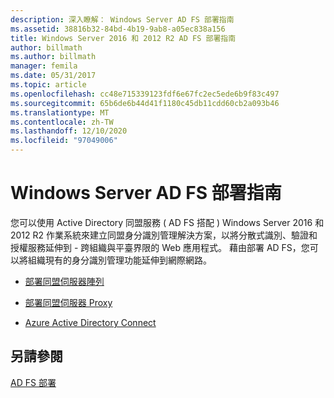 ```yaml
---
description: 深入瞭解： Windows Server AD FS 部署指南
ms.assetid: 38816b32-84bd-4b19-9ab8-a05ec838a156
title: Windows Server 2016 和 2012 R2 AD FS 部署指南
author: billmath
ms.author: billmath
manager: femila
ms.date: 05/31/2017
ms.topic: article
ms.openlocfilehash: cc48e715339123fdf6e67fc2ec5ede6b9f83c497
ms.sourcegitcommit: 65b6de6b44d41f1180c45db11cdd60cb2a093b46
ms.translationtype: MT
ms.contentlocale: zh-TW
ms.lasthandoff: 12/10/2020
ms.locfileid: "97049006"
---
```

# <a name="windows-server-ad-fs-deployment-guide"></a>Windows Server AD FS 部署指南


您可以使用 Active Directory 同盟服務 \( AD FS 搭配 \) Windows Server 2016 和 2012 R2 作業系統來建立同盟身分識別管理解決方案，以將分散式識別、驗證和授權服務延伸到 \- 跨組織與平臺界限的 Web 應用程式。 藉由部署 AD FS，您可以將組織現有的身分識別管理功能延伸到網際網路。

-   [部署同盟伺服器陣列](Deploying-a-Federation-Server-Farm.md)

-   [部署同盟伺服器 Proxy](Deploying-Federation-Server-Proxies.md)

-   [Azure Active Directory Connect](Azure-Active-Directory-Connect.md)

## <a name="see-also"></a>另請參閱
[AD FS 部署](../../ad-fs/AD-FS-Deployment.md)



